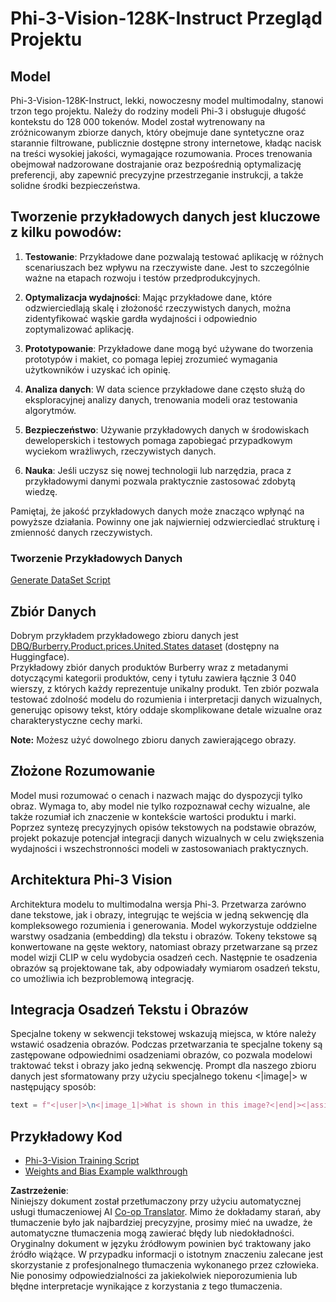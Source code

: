 <!--
CO_OP_TRANSLATOR_METADATA:
{
  "original_hash": "e0a07fd2a30fe2af30b1373df207a5bf",
  "translation_date": "2025-05-09T21:47:14+00:00",
  "source_file": "md/03.FineTuning/FineTuning_Phi-3-visionWandB.md",
  "language_code": "pl"
}
-->
# Phi-3-Vision-128K-Instruct Przegląd Projektu

## Model

Phi-3-Vision-128K-Instruct, lekki, nowoczesny model multimodalny, stanowi trzon tego projektu. Należy do rodziny modeli Phi-3 i obsługuje długość kontekstu do 128 000 tokenów. Model został wytrenowany na zróżnicowanym zbiorze danych, który obejmuje dane syntetyczne oraz starannie filtrowane, publicznie dostępne strony internetowe, kładąc nacisk na treści wysokiej jakości, wymagające rozumowania. Proces trenowania obejmował nadzorowane dostrajanie oraz bezpośrednią optymalizację preferencji, aby zapewnić precyzyjne przestrzeganie instrukcji, a także solidne środki bezpieczeństwa.

## Tworzenie przykładowych danych jest kluczowe z kilku powodów:

1. **Testowanie**: Przykładowe dane pozwalają testować aplikację w różnych scenariuszach bez wpływu na rzeczywiste dane. Jest to szczególnie ważne na etapach rozwoju i testów przedprodukcyjnych.

2. **Optymalizacja wydajności**: Mając przykładowe dane, które odzwierciedlają skalę i złożoność rzeczywistych danych, można zidentyfikować wąskie gardła wydajności i odpowiednio zoptymalizować aplikację.

3. **Prototypowanie**: Przykładowe dane mogą być używane do tworzenia prototypów i makiet, co pomaga lepiej zrozumieć wymagania użytkowników i uzyskać ich opinię.

4. **Analiza danych**: W data science przykładowe dane często służą do eksploracyjnej analizy danych, trenowania modeli oraz testowania algorytmów.

5. **Bezpieczeństwo**: Używanie przykładowych danych w środowiskach deweloperskich i testowych pomaga zapobiegać przypadkowym wyciekom wrażliwych, rzeczywistych danych.

6. **Nauka**: Jeśli uczysz się nowej technologii lub narzędzia, praca z przykładowymi danymi pozwala praktycznie zastosować zdobytą wiedzę.

Pamiętaj, że jakość przykładowych danych może znacząco wpłynąć na powyższe działania. Powinny one jak najwierniej odzwierciedlać strukturę i zmienność danych rzeczywistych.

### Tworzenie Przykładowych Danych
[Generate DataSet Script](./CreatingSampleData.md)

## Zbiór Danych

Dobrym przykładem przykładowego zbioru danych jest [DBQ/Burberry.Product.prices.United.States dataset](https://huggingface.co/datasets/DBQ/Burberry.Product.prices.United.States) (dostępny na Huggingface).  
Przykładowy zbiór danych produktów Burberry wraz z metadanymi dotyczącymi kategorii produktów, ceny i tytułu zawiera łącznie 3 040 wierszy, z których każdy reprezentuje unikalny produkt. Ten zbiór pozwala testować zdolność modelu do rozumienia i interpretacji danych wizualnych, generując opisowy tekst, który oddaje skomplikowane detale wizualne oraz charakterystyczne cechy marki.

**Note:** Możesz użyć dowolnego zbioru danych zawierającego obrazy.

## Złożone Rozumowanie

Model musi rozumować o cenach i nazwach mając do dyspozycji tylko obraz. Wymaga to, aby model nie tylko rozpoznawał cechy wizualne, ale także rozumiał ich znaczenie w kontekście wartości produktu i marki. Poprzez syntezę precyzyjnych opisów tekstowych na podstawie obrazów, projekt pokazuje potencjał integracji danych wizualnych w celu zwiększenia wydajności i wszechstronności modeli w zastosowaniach praktycznych.

## Architektura Phi-3 Vision

Architektura modelu to multimodalna wersja Phi-3. Przetwarza zarówno dane tekstowe, jak i obrazy, integrując te wejścia w jedną sekwencję dla kompleksowego rozumienia i generowania. Model wykorzystuje oddzielne warstwy osadzania (embedding) dla tekstu i obrazów. Tokeny tekstowe są konwertowane na gęste wektory, natomiast obrazy przetwarzane są przez model wizji CLIP w celu wydobycia osadzeń cech. Następnie te osadzenia obrazów są projektowane tak, aby odpowiadały wymiarom osadzeń tekstu, co umożliwia ich bezproblemową integrację.

## Integracja Osadzeń Tekstu i Obrazów

Specjalne tokeny w sekwencji tekstowej wskazują miejsca, w które należy wstawić osadzenia obrazów. Podczas przetwarzania te specjalne tokeny są zastępowane odpowiednimi osadzeniami obrazów, co pozwala modelowi traktować tekst i obrazy jako jedną sekwencję. Prompt dla naszego zbioru danych jest sformatowany przy użyciu specjalnego tokenu <|image|> w następujący sposób:

```python
text = f"<|user|>\n<|image_1|>What is shown in this image?<|end|><|assistant|>\nProduct: {row['title']}, Category: {row['category3_code']}, Full Price: {row['full_price']}<|end|>"
```

## Przykładowy Kod
- [Phi-3-Vision Training Script](../../../../code/03.Finetuning/Phi-3-vision-Trainingscript.py)
- [Weights and Bias Example walkthrough](https://wandb.ai/byyoung3/mlnews3/reports/How-to-fine-tune-Phi-3-vision-on-a-custom-dataset--Vmlldzo4MTEzMTg3)

**Zastrzeżenie**:  
Niniejszy dokument został przetłumaczony przy użyciu automatycznej usługi tłumaczeniowej AI [Co-op Translator](https://github.com/Azure/co-op-translator). Mimo że dokładamy starań, aby tłumaczenie było jak najbardziej precyzyjne, prosimy mieć na uwadze, że automatyczne tłumaczenia mogą zawierać błędy lub niedokładności. Oryginalny dokument w języku źródłowym powinien być traktowany jako źródło wiążące. W przypadku informacji o istotnym znaczeniu zalecane jest skorzystanie z profesjonalnego tłumaczenia wykonanego przez człowieka. Nie ponosimy odpowiedzialności za jakiekolwiek nieporozumienia lub błędne interpretacje wynikające z korzystania z tego tłumaczenia.